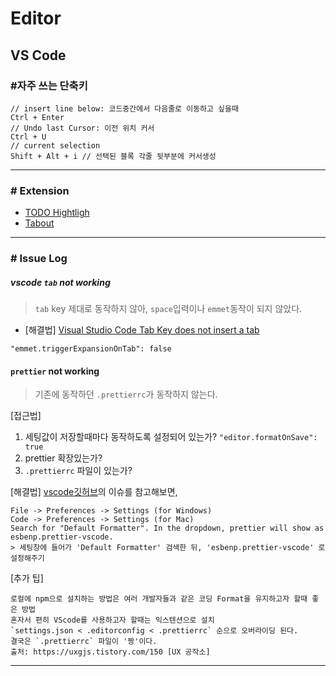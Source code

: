# Editor

## VS Code
  ### #자주 쓰는 단축키
```
// insert line below: 코드중간에서 다음줄로 이동하고 싶을때
Ctrl + Enter
// Undo last Cursor: 이전 위치 커서
Ctrl + U
// current selection
Shift + Alt + i // 선택된 블록 각줄 뒷부분에 커서생성
```

---

### # Extension
- [TODO Hightligh](https://marketplace.visualstudio.com/items?itemName=wayou.vscode-todo-highlight#review-details)
- [Tabout](https://marketplace.visualstudio.com/items?itemName=albert.TabOut)


---

### # Issue Log
##### **vscode `tab` not working**
> `tab` key 제대로 동작하지 않아, `space`입력이나 `emmet`동작이 되지 않았다.

 - [해결법]
  [Visual Studio Code Tab Key does not insert a tab](https://stackoverflow.com/questions/35519538/visual-studio-code-tab-key-does-not-insert-a-tab)
  ```
  "emmet.triggerExpansionOnTab": false
  ```

#### **`prettier` not working**
> 기존에 동작하던 `.prettierrc`가 동작하지 않는다.
   
  [접근법]
  1. 세팅값이 저장할때마다 동작하도록 설정되어 있는가? `"editor.formatOnSave": true`
  1. prettier 확장있는가?
  1. `.prettierrc` 파일이 있는가?

  [해결법]
  [vscode깃허브](https://github.com/microsoft/vscode/issues/108447#issuecomment-707236252)의 이슈를 참고해보면,
  ```
  File -> Preferences -> Settings (for Windows)
  Code -> Preferences -> Settings (for Mac)    
  Search for "Default Formatter". In the dropdown, prettier will show as esbenp.prettier-vscode.
  > 세팅창에 들어가 'Default Formatter' 검색한 뒤, 'esbenp.prettier-vscode' 로 설정해주기
  ``` 

  [추가 팁]
  ```
  로컬에 npm으로 설치하는 방법은 여러 개발자들과 같은 코딩 Format을 유지하고자 할때 좋은 방법
  혼자서 편히 VScode를 사용하고자 할때는 익스텐션으로 설치
  `settings.json < .editorconfig < .prettierrc` 순으로 오버라이딩 된다.
  결국은 `.prettierrc` 파일이 '짱'이다.
  출처: https://uxgjs.tistory.com/150 [UX 공작소]
  ```


---
